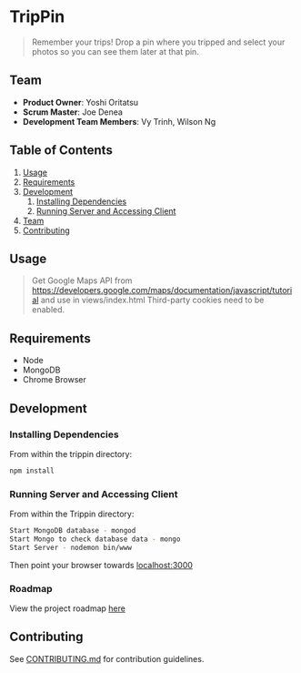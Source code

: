 # TripPin

> Remember your trips!
> Drop a pin where you tripped and select your photos so you can see them later at that pin.

## Team

  - __Product Owner__: Yoshi Oritatsu
  - __Scrum Master__: Joe Denea
  - __Development Team Members__: Vy Trinh, Wilson Ng

## Table of Contents

1. [Usage](#Usage)
1. [Requirements](#requirements)
1. [Development](#development)
    1. [Installing Dependencies](#installing-dependencies)
    1. [Running Server and Accessing Client](#running-server-and-accessing-client)
1. [Team](#team)
1. [Contributing](#contributing)

## Usage

> Get Google Maps API from https://developers.google.com/maps/documentation/javascript/tutorial and use in views/index.html
> Third-party cookies need to be enabled.

## Requirements

- Node
- MongoDB
- Chrome Browser

## Development

### Installing Dependencies

From within the trippin directory:

```sh
npm install
```

### Running Server and Accessing Client

From within the Trippin directory:

```sh
Start MongoDB database - mongod
Start Mongo to check database data - mongo
Start Server - nodemon bin/www
```

Then point your browser towards [localhost:3000](http://localhost:3000)


### Roadmap

View the project roadmap [here](https://github.com/smarty-sprouts/smarty-sprouts/issues?utf8=%E2%9C%93&q=is%3Aissue)


## Contributing

See [CONTRIBUTING.md](https://github.com/smarty-sprouts/smarty-sprouts/blob/master/_CONTRIBUTING.md) for contribution guidelines.
